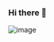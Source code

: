 ### Hi there 👋

![image](https://user-images.githubusercontent.com/75219719/149346698-3d6732f7-2d32-4fc9-9040-e4bd149ba972.png)
